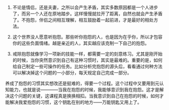 1. 不论是情侣，还是夫妻，之所以会产生矛盾，其实多数原因都是一个人进步了，而另一个人还在原地踏步。这样慢慢就拉开了距离，自然也就会产生矛盾了。不抱怨，伴侣之间相互理解，相互鼓励着一起前进，才是最好的相处方法。

2. 这个世界没人愿意听抱怨。那些听你抱怨的人，也是因为在乎你，所以才包容你的这些负面情绪。越是亲近的人，其实越应该克制一下自己的抱怨。

3. 戒除抱怨就像学习一项新的技能一样，都需要一定的刻意练习。尤其是刚开始的时候，当你突然意识到自己有这种习惯时，其实是最难的。重要的是，如何给自己制定一些可操作的任务。比如分析完抱怨的源头后，看看通过何种方法可以解决掉这个问题的一小部分，每天规定自己完成一部分。

养成了抱怨的习惯其实想改还是挺难的，得要一个过程。这个过程中又要用到元认知能力，也就是说————当我在抱怨的时候，我能够意识到我在抱怨。这才是解决这个问题的关键，这课程真是换换相扣。当我意识到自己在抱怨的时候，如何才能解决我爱抱怨的习惯，这个钥匙在别的地方——万能钥匙又用上了。


